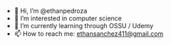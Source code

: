 - 👋 Hi, I’m @ethanpedroza
- 👀 I’m interested in computer science
- 🌱 I’m currently learning through OSSU / Udemy
- 📫 How to reach me: ethansanchez411@gmail.com

<!---
ethanpedroza/ethanpedroza is a ✨ special ✨ repository because its `README.md` (this file) appears on your GitHub profile.
You can click the Preview link to take a look at your changes.
--->
